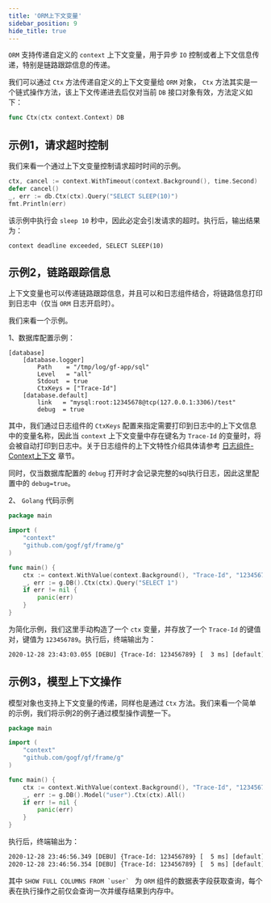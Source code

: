 ```yaml
---
title: 'ORM上下文变量'
sidebar_position: 9
hide_title: true
---
```


`ORM` 支持传递自定义的 `context` 上下文变量，用于异步 `IO` 控制或者上下文信息传递，特别是链路跟踪信息的传递。

我们可以通过 `Ctx` 方法传递自定义的上下文变量给 `ORM` 对象， `Ctx` 方法其实是一个链式操作方法，该上下文传递进去后仅对当前 `DB` 接口对象有效，方法定义如下：

```go
func Ctx(ctx context.Context) DB
```

## 示例1，请求超时控制

我们来看一个通过上下文变量控制请求超时时间的示例。

```go
ctx, cancel := context.WithTimeout(context.Background(), time.Second)
defer cancel()
_, err := db.Ctx(ctx).Query("SELECT SLEEP(10)")
fmt.Println(err)
```

该示例中执行会 `sleep 10` 秒中，因此必定会引发请求的超时。执行后，输出结果为：

```
context deadline exceeded, SELECT SLEEP(10)
```

## 示例2，链路跟踪信息

上下文变量也可以传递链路跟踪信息，并且可以和日志组件结合，将链路信息打印到日志中（仅当 `ORM` 日志开启时）。

我们来看一个示例。

1、数据库配置示例：

```
[database]
    [database.logger]
        Path    = "/tmp/log/gf-app/sql"
        Level   = "all"
        Stdout  = true
        CtxKeys = ["Trace-Id"]
    [database.default]
        link   = "mysql:root:12345678@tcp(127.0.0.1:3306)/test"
        debug  = true
```

其中，我们通过日志组件的 `CtxKeys` 配置来指定需要打印到日志中的上下文信息中的变量名称，因此当 `context` 上下文变量中存在键名为 `Trace-Id` 的变量时，将会被自动打印到日志中。关于日志组件的上下文特性介绍具体请参考 [日志组件-Context上下文](output/goframe-v1.15-md/核心组件/日志组件/日志组件-高级特性/日志组件-Context上下文) 章节。

同时，仅当数据库配置的 `debug` 打开时才会记录完整的sql执行日志，因此这里配置中的 `debug=true`。

2、 `Golang` 代码示例

```go
package main

import (
    "context"
    "github.com/gogf/gf/frame/g"
)

func main() {
    ctx := context.WithValue(context.Background(), "Trace-Id", "123456789")
    _, err := g.DB().Ctx(ctx).Query("SELECT 1")
    if err != nil {
        panic(err)
    }
}
```

为简化示例，我们这里手动构造了一个 `ctx` 变量，并存放了一个 `Trace-Id` 的键值对，键值为 `123456789`。执行后，终端输出为：

```html
2020-12-28 23:43:03.055 [DEBU] {Trace-Id: 123456789} [  3 ms] [default] SELECT 1
```

## 示例3，模型上下文操作

模型对象也支持上下文变量的传递，同样也是通过 `Ctx` 方法。我们来看一个简单的示例，我们将示例2的例子通过模型操作调整一下。

```go
package main

import (
    "context"
    "github.com/gogf/gf/frame/g"
)

func main() {
    ctx := context.WithValue(context.Background(), "Trace-Id", "123456789")
    _, err := g.DB().Model("user").Ctx(ctx).All()
    if err != nil {
        panic(err)
    }
}
```

执行后，终端输出为：

```html
2020-12-28 23:46:56.349 [DEBU] {Trace-Id: 123456789} [  5 ms] [default] SHOW FULL COLUMNS FROM `user`
2020-12-28 23:46:56.354 [DEBU] {Trace-Id: 123456789} [  5 ms] [default] SELECT * FROM `user`
```

其中 ``SHOW FULL COLUMNS FROM `user` `` 为 `ORM` 组件的数据表字段获取查询，每个表在执行操作之前仅会查询一次并缓存结果到内存中。